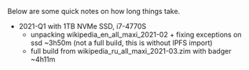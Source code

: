 Below are some quick notes on how long things take.

- 2021-Q1 with 1TB NVMe SSD, i7-4770S
  - unpacking wikipedia_en_all_maxi_2021-02 + fixing exceptions  on ssd ~3h50m
    (not a full build, this is without IPFS import)
  - full build from wikipedia_ru_all_maxi_2021-03.zim with badger ~4h11m
